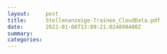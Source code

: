 ```yaml
---
layout:     post
title:      Stellenanzeige-Trainee_CloudData.pdf
date:       2022-01-08T13:09:21.024898400Z
summary:    
categories: 
---
```


<object data="{{ site.url }}/pdfs/Stellenanzeige-Trainee_CloudData.pdf" width="650" height="800" type='application/pdf'></object>
